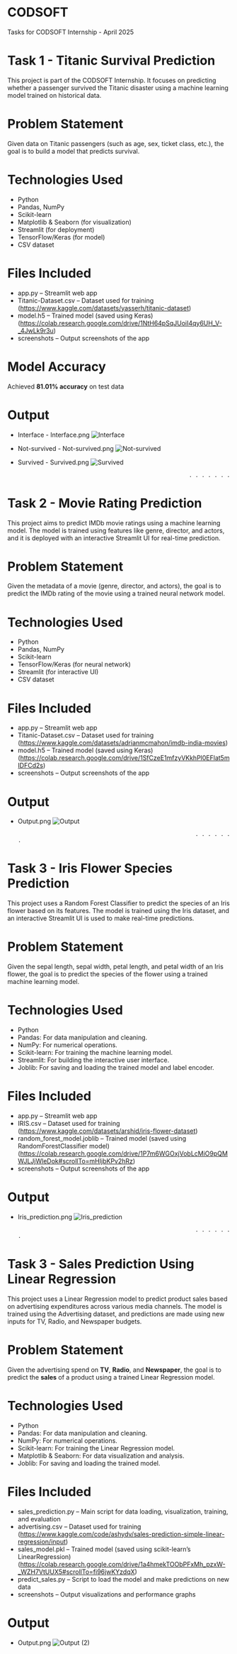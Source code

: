 # CODSOFT
Tasks for CODSOFT Internship - April 2025

# Task 1 - Titanic Survival Prediction
This project is part of the CODSOFT Internship. It focuses on predicting whether a passenger survived the Titanic disaster using a machine learning model trained on historical data.

# Problem Statement
Given data on Titanic passengers (such as age, sex, ticket class, etc.), the goal is to build a model that predicts survival.

# Technologies Used
- Python
- Pandas, NumPy
- Scikit-learn
- Matplotlib & Seaborn (for visualization)
- Streamlit (for deployment)
- TensorFlow/Keras (for model)
- CSV dataset

# Files Included
- app.py – Streamlit web app
- Titanic-Dataset.csv – Dataset used for training
  (https://www.kaggle.com/datasets/yasserh/titanic-dataset)
- model.h5 – Trained model (saved using Keras)
  (https://colab.research.google.com/drive/1NtH64pSqJUoiI4qy6UH_V-_4JwLk9r3u)
- screenshots – Output screenshots of the app 

# Model Accuracy
Achieved **81.01% accuracy** on test data 

# Output
- Interface - Interface.png
  ![Interface](https://github.com/user-attachments/assets/1b11203e-3b89-4271-a66e-fcf27fc4d16f)

- Not-survived - Not-survived.png
  ![Not-survived](https://github.com/user-attachments/assets/010eeb7b-99ce-4c9f-88b2-918ac8dbe2ff)

- Survived - Survived.png
  ![Survived](https://github.com/user-attachments/assets/15ad42c7-8ed4-4580-b521-69e0c0bb8f9f)


                                                            . . . . . . .
  
# Task 2 - Movie Rating Prediction
This project aims to predict IMDb movie ratings using a machine learning model. The model is trained using features like genre, director, and actors, and it is deployed with an interactive Streamlit UI for real-time prediction.

# Problem Statement
Given the metadata of a movie (genre, director, and actors), the goal is to predict the IMDb rating of the movie using a trained neural network model.

# Technologies Used
- Python
- Pandas, NumPy
- Scikit-learn
- TensorFlow/Keras (for neural network)
- Streamlit (for interactive UI)
- CSV dataset

# Files Included
- app.py – Streamlit web app
- Titanic-Dataset.csv – Dataset used for training
  (https://www.kaggle.com/datasets/adrianmcmahon/imdb-india-movies)
- model.h5 – Trained model (saved using Keras)
  (https://colab.research.google.com/drive/1SfCzeE1mfzyVKkhPl0EFlat5mIDFCd2s)
- screenshots – Output screenshots of the app

# Output
- Output.png
  ![Output](https://github.com/user-attachments/assets/5163d946-6412-4697-afe4-a2f63b5b493f)


                                                              . . . . . . .

# Task 3 - Iris Flower Species Prediction
This project uses a Random Forest Classifier to predict the species of an Iris flower based on its features. The model is trained using the Iris dataset, and an interactive Streamlit UI is used to make real-time predictions.

# Problem Statement
Given the sepal length, sepal width, petal length, and petal width of an Iris flower, the goal is to predict the species of the flower using a trained machine learning model.

# Technologies Used
- Python
- Pandas: For data manipulation and cleaning.
- NumPy: For numerical operations.
- Scikit-learn: For training the machine learning model.
- Streamlit: For building the interactive user interface.
- Joblib: For saving and loading the trained model and label encoder.

# Files Included
- app.py – Streamlit web app
- IRIS.csv – Dataset used for training
  (https://www.kaggle.com/datasets/arshid/iris-flower-dataset)
- random_forest_model.joblib – Trained model (saved using RandomForestClassifier model)
  (https://colab.research.google.com/drive/1P7m6WGOxjVobLcMiO9pQMWJLJjWleDok#scrollTo=mHIjbKPv2hRz)
- screenshots – Output screenshots of the app

# Output
- Iris_prediction.png
  ![Iris_prediction](https://github.com/user-attachments/assets/10c77755-80c8-43a1-ab74-72c544f33b61)

  
                                                              . . . . . . .

# Task 3 - Sales Prediction Using Linear Regression

This project uses a Linear Regression model to predict product sales based on advertising expenditures across various media channels. The model is trained using the Advertising dataset, and predictions are made using new inputs for TV, Radio, and Newspaper budgets.

# Problem Statement
Given the advertising spend on **TV**, **Radio**, and **Newspaper**, the goal is to predict the **sales** of a product using a trained Linear Regression model.

# Technologies Used
- Python
- Pandas: For data manipulation and cleaning.
- NumPy: For numerical operations.
- Scikit-learn: For training the Linear Regression model.
- Matplotlib & Seaborn: For data visualization and analysis.
- Joblib: For saving and loading the trained model.

# Files Included
- sales_prediction.py – Main script for data loading, visualization, training, and evaluation
- advertising.csv – Dataset used for training  
  (https://www.kaggle.com/code/ashydv/sales-prediction-simple-linear-regression/input)
- sales_model.pkl – Trained model (saved using scikit-learn’s LinearRegression)
  (https://colab.research.google.com/drive/1a4hmekTOObPFxMh_pzxW-_WZH7VtUUX5#scrollTo=fi96jwKYzdqX)
- predict_sales.py – Script to load the model and make predictions on new data
- screenshots – Output visualizations and performance graphs

# Output
- Output.png
  ![Output (2)](https://github.com/user-attachments/assets/552c84f6-1834-4af2-b3dc-637d1091103e)



  


